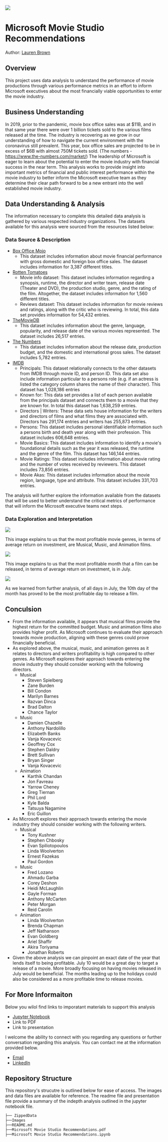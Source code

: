 <img src='Images/Microsoft Studio Logo.png'>

# Microsoft Movie Studio Recommendations

Author: [Lauren Brown](mailto:lauren.elaine86@gmail.com?subject=Microsoft%20Studios%20Project)

## Overview
This project uses data analysis to understand the performance of movie productions through various performance metrics in an effort to inform Microsoft executives about the most financially viable opportunities to enter the movie industry.

## Business Understanding
In 2019, prior to the pandemic, movie box office sales was at $11B, and in that same year there were over 1 billion tickets sold to the various films released at the time. The industry is recovering as we grow in our understanding of how to navigate the current environment with the coronavirus still prevalent. This year, box office sales are projected to be in excess of $6B with almost 750M tickets sold. (The numbers - https://www.the-numbers.com/market/)
The leadership of Microsoft is eager to learn about the potential to enter the movie industry with financial success in the near term. This analysis works to provide insight into important metrics of financial and public interest performance within the movie industry to better inform the Microsoft executive team as they determine their clear path forward to be a new entrant into the well established movie industry.

## Data Understanding & Analysis
The information necessary to complete this detailed data analysis is gathered by various respected industry organizations. The datasets available for this analysis were sourced from the resources listed below:

### Data Source & Description
 - [Box Office Mojo](https://www.boxofficemojo.com)
     * This dataset includes information about movie financial performance with gross domestic and foreign box office sales. The dataset includes information for 3,387 different titles.
 - [Rotten Tomatoes](https://www.rottentomatoes.com)
     * Movie info dataset: This dataset includes information regarding a synopsis, runtime, the director and writer team, release date (Theater and DVD), the production studio, genre, and the rating of the film. Altogether, the dataset includes information for 1,560 different titles.
     * Reviews dataset: This dataset includes information for movie reviews and ratings, along with the critic who is reviewing. In total, this data set provides information for 54,432 entries.
 - [TheMovieDB](https://www.themoviedb.org)
     * This dataset includes information about the genre, language, popularity, and release date of the various movies represented. The dataset includes 26,517 entries.
 - [The Numbers](https://www.the-numbers.com)
     * This dataset includes information about the release date, production budget, and the domestic and international gross sales. The dataset includes 5,782 entries.
 - [IMDB](https://www.imdb.com)
     * Principals: This dataset relationally connects to the other datasets from IMDB through movie ID, and person ID. This data set also include information particular to a persons role (e.g. if an actress is listed the category column shares the name of their character). This dataset has 1,028,186 entries
     * Known for: This data set provides a list of each person available from the principals dataset and connects them to a movie that they are known for. In total this dataset has 1,638,259 entries.
     * Directors | Writers: These data sets house information for the writers and directors of films and what films they are associated with. Directors has 291,174 entries and writers has 255,873 entries.
     * Persons: This dataset includes personal identifiable information such a persons birth and death year along with their profession. This dataset includes 606,648 entries.
     * Movie Basics: This dataset includes information to identify a movie's foundational details such as the year it was released, the runtime and the genre of the film. This dataset has 146,144 entries. 
     * Movie Ratings: This dataset includes information about movie rating and the number of votes received by reviewers. This dataset includes 73,856 entries.
     * Movie Akas: This dataset includes information about the movie region, language, type and attribute. This dataset includes 331,703 entries.

The analysis will further explore the information available from the datasets that will be used to better understand the critical metrics of performance that will inform the Microsoft executive teams next steps.

### Data Exploration and Interpretation

<img src='Images/ROI.png'>

This image explains to us that the most profitable movie genres, in terms of average return on investment, are Musical, Music, and Animation films. 

<img src='Images/Month.png'>

This image explains to us that the most profitable month that a film can be released, in terms of average return on investment, is in July. 

<img src='Images/Day.png'>

As we learned from further analysis, of all days in July, the 10th day of the month has proved to be the most profitable day to release a film.

## Conculsion

 - From the information available, it appears that musical films provide the highest return for the committed budget. Music and animation films also provides higher profit. As Microsoft continues to evaluate their approach towards movie production, aligning with these genres could prove financially beneficial.
 - As explored above, the musical, music, and animation genres as it relates to directors and writers profitability is high compared to other genres. As Microsoft explores their approach towards entering the movie industry they should consider working with the following directors.
     - Musical
         - Steven Spielberg
         - Zane Burden
         - Bill Condon
         - Marilyn Barnes
         - Razvan Dinca
         - Brad Dalton
         - Chance Taylor
     - Music
         - Damien Chazelle
         - Anthony Nardolillo
         - Elizabeth Banks
         - Vanja Kovacevic
         - Geoffrey Cox
         - Stephen Daldry
         - Brett Sullivan
         - Bryan Singer
         - Vanja Kovacevic
     - Animation
         - Karthik Chandan
         - Jon Favreau
         - Yarrow Cheney
         - Greg Tiernan
         - Phil Lord
         - Kyle Balda
         - Tatsuya Nagamine
         - Eric Guillon
 - As Microsoft explores their approach towards entering the movie industry they should consider working with the following writers.
     - Musical
         - Tony Kushner
         - Stephen Chbosky
         - Evan Spiliotopoulos
         - Linda Woolverton
         - Ernest Fazekas
         - Paul Gordon
     - Music
         - Fred Lozano
         - Ahmadu Garba
         - Corey Deshon
         - Heidi McLaughlin
         - Gayle Forman
         - Anthony McCarten
         - Peter Morgan
         - Reid Carolin
     - Animation
         - Linda Woolverton
         - Brenda Chapman
         - Jeff Nathanson
         - Evan Goldberg
         - Ariel Shaffir
         - Akira Toriyama
         - Jonathan Roberts
- Given the above analysis we can pinpoint an exact date of the year that lends itself to being profitable. July 10 would be a great day to target a release of a movie. More broadly focusing on having movies released in July would be beneficial. The months leading up to the holidays could also be considered as a more profitable time to release movies.

## For More Informaiton
Below you wilol find links to imporatant materials to support this analysis
 - [Jupyter Notebook](https://github.com/LaurenElaine/dsc-phase-1-project-v2-4/blob/master/Microsoft%20Movie%20Studio%20Recommendations.ipynb)
 - Link to PDF
 - Link to presentation

I welcome the ability to connect with you regarding any questions or further conversation regarding this analysis. You can contact me at the information provided below.
 - [Email](mailto:lauren.elaine86@gmail.com?subject=Microsoft%20Studios%20Project)
 - [LinkedIn](https://www.linkedin.com/in/lauren-brown-97944722a/)

## Repository Structure
This repository's strucutre is outlined below for ease of access. The images and data files are available for reference. The readme file and presentation file provide a summary of the indepth analysis outlined in the jupyter notebook file. 

```bash
├── ZippedData
├──Images
├──README.md
├──Microsoft Movie Studio Recommendations.pdf
├──Microsoft Movie Studio Recommendations.ipynb
```